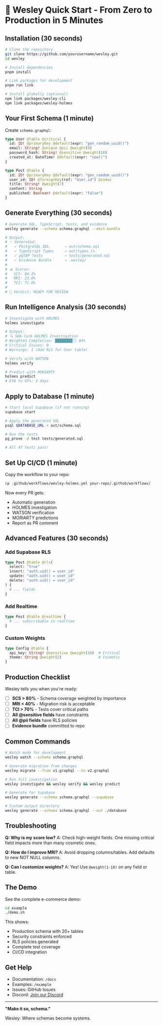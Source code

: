 # 🚀 Wesley Quick Start - From Zero to Production in 5 Minutes

## Installation (30 seconds)

```bash
# Clone the repository
git clone https://github.com/yourusername/wesley.git
cd wesley

# Install dependencies
pnpm install

# Link packages for development
pnpm run link

# Install globally (optional)
npm link packages/wesley-cli
npm link packages/wesley-holmes
```

## Your First Schema (1 minute)

Create `schema.graphql`:

```graphql
type User @table @critical {
  id: ID! @primaryKey @default(expr: "gen_random_uuid()")
  email: String! @unique @pii @weight(9)
  password_hash: String! @sensitive @weight(10)
  created_at: DateTime! @default(expr: "now()")
}

type Post @table {
  id: ID! @primaryKey @default(expr: "gen_random_uuid()")
  user_id: ID! @foreignKey(ref: "User.id") @index
  title: String! @weight(7)
  content: String
  published: Boolean! @default(expr: "false")
}
```

## Generate Everything (30 seconds)

```bash
# Generate SQL, TypeScript, tests, and evidence
wesley generate --schema schema.graphql --emit-bundle

# Output:
# ✨ Generated:
#   ✓ PostgreSQL DDL       → out/schema.sql
#   ✓ TypeScript Types     → out/types.ts
#   ✓ pgTAP Tests          → tests/generated.sql
#   ✓ Evidence Bundle      → .wesley/
# 
# 📊 Scores:
#   SCS: 84.3%
#   MRI: 23.0%
#   TCI: 71.0%
# 
# 🎯 Verdict: READY FOR REVIEW
```

## Run Intelligence Analysis (30 seconds)

```bash
# Investigate with HOLMES
holmes investigate

# Output:
# 🔍 SHA-lock HOLMES Investigation
# Weighted Completion: ████████░░ 84%
# Critical Issues: 0
# Warnings: 1 (Add RLS for User table)

# Verify with WATSON
holmes verify

# Predict with MORIARTY
holmes predict
# ETA to 95%: 3 days
```

## Apply to Database (1 minute)

```bash
# Start local Supabase (if not running)
supabase start

# Apply the generated SQL
psql $DATABASE_URL < out/schema.sql

# Run the tests
pg_prove -d test tests/generated.sql

# All 47 tests pass!
```

## Set Up CI/CD (1 minute)

Copy the workflow to your repo:

```bash
cp .github/workflows/wesley-holmes.yml your-repo/.github/workflows/
```

Now every PR gets:
- Automatic generation
- HOLMES investigation
- WATSON verification
- MORIARTY predictions
- Report as PR comment

## Advanced Features (30 seconds)

### Add Supabase RLS

```graphql
type Post @table @rls(
  select: "true"
  insert: "auth.uid() = user_id"
  update: "auth.uid() = user_id"
  delete: "auth.uid() = user_id"
) {
  # ... fields
}
```

### Add Realtime

```graphql
type Post @table @realtime {
  # ... subscribable in realtime
}
```

### Custom Weights

```graphql
type Config @table {
  api_key: String! @sensitive @weight(10)  # Critical
  theme: String @weight(2)                 # Cosmetic
}
```

## Production Checklist

Wesley tells you when you're ready:

- [ ] **SCS > 80%** - Schema coverage weighted by importance
- [ ] **MRI < 40%** - Migration risk is acceptable
- [ ] **TCI > 70%** - Tests cover critical paths
- [ ] **All @sensitive fields** have constraints
- [ ] **All @pii fields** have RLS policies
- [ ] **Evidence bundle** committed to repo

## Common Commands

```bash
# Watch mode for development
wesley watch --schema schema.graphql

# Generate migration from changes
wesley migrate --from v1.graphql --to v2.graphql

# Run full investigation
wesley investigate && wesley verify && wesley predict

# Generate for Supabase
wesley generate --schema schema.graphql --supabase

# Custom output directory
wesley generate --schema schema.graphql --out ./database
```

## Troubleshooting

**Q: Why is my score low?**
A: Check high-weight fields. One missing critical field impacts more than many cosmetic ones.

**Q: How do I improve MRI?**
A: Avoid dropping columns/tables. Add defaults to new NOT NULL columns.

**Q: Can I customize weights?**
A: Yes! Use `@weight(1-10)` on any field or table.

## The Demo

See the complete e-commerce demo:

```bash
cd example
./demo.sh
```

This shows:
- Production schema with 20+ tables
- Security constraints enforced
- RLS policies generated
- Complete test coverage
- CI/CD integration

## Get Help

- Documentation: `/docs`
- Examples: `/example`
- Issues: GitHub Issues
- Discord: [Join our Discord](#)

---

**"Make it so, schema."**

Wesley: Where schemas become systems.